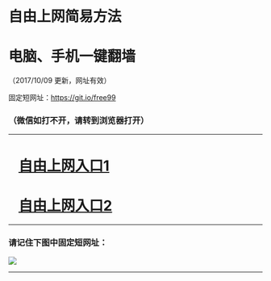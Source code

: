 ﻿# 自由上网简易方法

# 电脑、手机一键翻墙

（2017/10/09 更新，网址有效）

固定短网址：https://git.io/free99

### （微信如打不开，请转到浏览器打开）


***





# &nbsp;&nbsp; <a href="http://ft75846880.fwq-tz-1001.info/fwqtz01.html?t=100900127648 " target="_blank">自由上网入口1</a>
# &nbsp;&nbsp; <a href="http://ft3002713158.fwq-tz-1002.info/fwqtz02.html?t=100900131895 " target="_blank">自由上网入口2</a>
***

### 请记住下图中固定短网址：

<img src="https://s3-us-west-2.amazonaws.com/fwq-1001/yjfq-20170905okok.png" /> 


***

